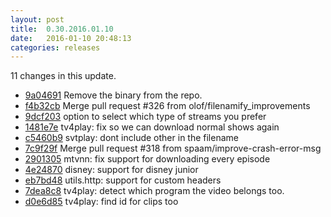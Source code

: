```yaml
---
layout: post
title:  0.30.2016.01.10
date:   2016-01-10 20:48:13
categories: releases
---
```


11 changes in this update.

* [9a04691](https://github.com/spaam/svtplay-dl/commit/9a04691) Remove the binary from the repo.
* [f4b32cb](https://github.com/spaam/svtplay-dl/commit/f4b32cb) Merge pull request #326 from olof/filenamify_improvements
* [9dcf203](https://github.com/spaam/svtplay-dl/commit/9dcf203) option to select which type of streams you prefer
* [1481e7e](https://github.com/spaam/svtplay-dl/commit/1481e7e) tv4play: fix so we can download normal shows again
* [c5460b9](https://github.com/spaam/svtplay-dl/commit/c5460b9) svtplay: dont include other in the filename
* [7c9f29f](https://github.com/spaam/svtplay-dl/commit/7c9f29f) Merge pull request #318 from spaam/improve-crash-error-msg
* [2901305](https://github.com/spaam/svtplay-dl/commit/2901305) mtvnn: fix support for downloading every episode
* [4e24870](https://github.com/spaam/svtplay-dl/commit/4e24870) disney: support for disney junior
* [eb7bd48](https://github.com/spaam/svtplay-dl/commit/eb7bd48) utils.http: support for custom headers
* [7dea8c8](https://github.com/spaam/svtplay-dl/commit/7dea8c8) tv4play: detect which program the video belongs too.
* [d0e6d85](https://github.com/spaam/svtplay-dl/commit/d0e6d85) tv4play: find id for clips too